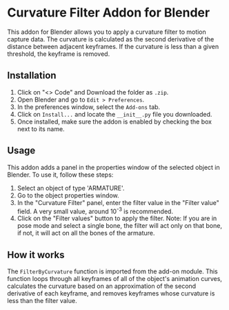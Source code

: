 # Curvature Filter Addon for Blender

This addon for Blender allows you to apply a curvature filter to motion capture data. The curvature is calculated as the second derivative of the distance between adjacent keyframes. If the curvature is less than a given threshold, the keyframe is removed.

## Installation

1. Click on "<> Code" and Download the folder as `.zip`.
2. Open Blender and go to `Edit > Preferences`.
3. In the preferences window, select the `Add-ons` tab.
4. Click on `Install...` and locate the `__init__.py` file you downloaded.
5. Once installed, make sure the addon is enabled by checking the box next to its name.

## Usage

This addon adds a panel in the properties window of the selected object in Blender. To use it, follow these steps:

1. Select an object of type 'ARMATURE'.
2. Go to the object properties window.
3. In the "Curvature Filter" panel, enter the filter value in the "Filter value" field. A very small value, around 10<sup>-3</sup> is recommended.
4. Click on the "Filter values" button to apply the filter.
Note: If you are in pose mode and select a single bone, the filter will act only on that bone, if not, it will act on all the bones of the armature.

## How it works

The `FilterByCurvature` function is imported from the add-on module. This function loops through all keyframes of all of the object's animation curves, calculates the curvature based on an approximation of the second derivative of each keyframe, and removes keyframes whose curvature is less than the filter value.
